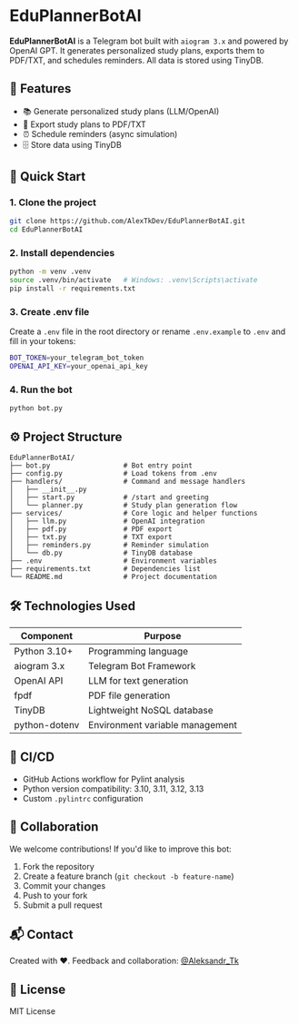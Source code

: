 # EduPlannerBotAI

**EduPlannerBotAI** is a Telegram bot built with `aiogram 3.x` and powered by OpenAI GPT. It generates personalized study plans, exports them to PDF/TXT, and schedules reminders. All data is stored using TinyDB.

## 📌 Features

- 📚 Generate personalized study plans (LLM/OpenAI)
- 📝 Export study plans to PDF/TXT
- ⏰ Schedule reminders (async simulation)
- 🗄️ Store data using TinyDB

## 🚀 Quick Start

### 1. Clone the project
```bash
git clone https://github.com/AlexTkDev/EduPlannerBotAI.git
cd EduPlannerBotAI
```

### 2. Install dependencies
```bash
python -m venv .venv
source .venv/bin/activate   # Windows: .venv\Scripts\activate
pip install -r requirements.txt
```

### 3. Create .env file
Create a `.env` file in the root directory or rename `.env.example` to `.env` and fill in your tokens:
```bash
BOT_TOKEN=your_telegram_bot_token
OPENAI_API_KEY=your_openai_api_key
```

### 4. Run the bot
```bash
python bot.py
```

## ⚙️ Project Structure
```
EduPlannerBotAI/
├── bot.py                  # Bot entry point
├── config.py               # Load tokens from .env
├── handlers/               # Command and message handlers
│   ├── __init__.py
│   ├── start.py            # /start and greeting
│   └── planner.py          # Study plan generation flow
├── services/               # Core logic and helper functions
│   ├── llm.py              # OpenAI integration
│   ├── pdf.py              # PDF export
│   ├── txt.py              # TXT export
│   ├── reminders.py        # Reminder simulation
│   └── db.py               # TinyDB database
├── .env                    # Environment variables
├── requirements.txt        # Dependencies list
└── README.md               # Project documentation
```

## 🛠 Technologies Used

| Component     | Purpose                                |
|---------------|----------------------------------------|
| Python 3.10+  | Programming language                   |
| aiogram 3.x   | Telegram Bot Framework                 |
| OpenAI API    | LLM for text generation                |
| fpdf          | PDF file generation                    |
| TinyDB        | Lightweight NoSQL database             |
| python-dotenv | Environment variable management        |

## 🔧 CI/CD

- GitHub Actions workflow for Pylint analysis
- Python version compatibility: 3.10, 3.11, 3.12, 3.13
- Custom `.pylintrc` configuration

## 🤝 Collaboration

We welcome contributions! If you'd like to improve this bot:

1. Fork the repository
2. Create a feature branch (`git checkout -b feature-name`)
3. Commit your changes
4. Push to your fork
5. Submit a pull request

## 📬 Contact
Created with ❤️. Feedback and collaboration:
[@Aleksandr_Tk](https://t.me/Aleksandr_Tk)

## 📄 License
MIT License